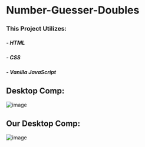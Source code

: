 # Number-Guesser-Doubles

### This Project Utilizes:
##### - HTML
##### - CSS
##### - Vanilla JavaScript

## Desktop Comp:
![image](https://user-images.githubusercontent.com/47184994/57271334-578a0800-704c-11e9-8bde-9958295d86a9.png)

## Our Desktop Comp: 
![image](https://user-images.githubusercontent.com/47184994/57468034-eeb7b100-7240-11e9-9c80-756d3989b5e9.png)


